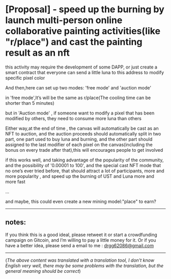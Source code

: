 
# [Proposal] - speed up the burning by launch multi-person online collaborative painting activities(like "r/place") and cast the painting result as an nft

this activity may require the development of some DAPP,
or just create a smart contract that everyone can send a little luna to this address to modify specific pixel color

And then,here can set up two modes:
'free mode' and 'auction mode'

in 'free mode',It’s will be the same as r/place(The cooling time can be shorter than 5 minutes)

but in 'Auction mode' , if someone want to modify a pixel that has been modified by others, they need to consume more luna than others

Either way,at the end of time , the canvas will automatically be cast as an NFT to auction, and the auction proceeds should automatically split in two part,
one part used to buy luna and burning, and the other part should assigned to the last modifier of each pixel on the canvas(including the bonus on every trade after that),this will encourages people to get involved 

if this works well, and taking advantage of the popularity of the community, and the possibility of '0.00001 to 100', and the special cast NFT mode that no one’s ever tried before, 
that should attract a lot of participants, more and more popularity , and speed up the burning of UST and Luna more and more fast

...  

and maybe, this could even create a new mining model:"place" to earn?

------------------------------------------------------------------------------------------------------------------------------------------

## notes:
 If you think this is a good ideal, please retweet it or start a crowdfunding campaign on Gitcoin, and I’m willing to pay a little money for it.
 Or if you have a better idea, please send a email to me :  drgg62086@gmail.com

------------------------------------------------------------------------------------------------------------------------------------------


(_The above content was translated with a translation tool, I don't know English very well, there may be some problems with the translation, but the general meaning should be correct_)
